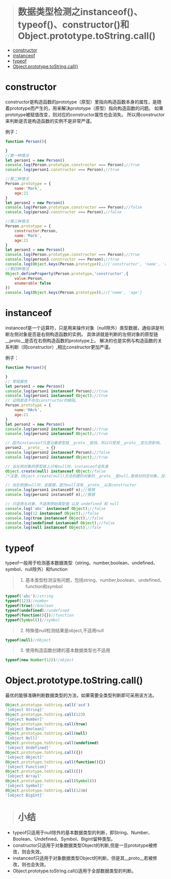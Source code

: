 ># 数据类型检测之instanceof()、typeof()、constructor()和Object.prototype.toString.call()
- [constructor](#constructor)
- [instanceof](#instanceof)
- [typeof](#typeof)
- [Object.prototype.toString.call()](#objectprototypetostringcall)
# constructor
constructor是构造函数的prototype（原型）里指向构造函数本身的属性，是随着prototype而产生的，用来解决prototype（原型）指向构造函数的问题。
如果prototype被赋值改变，则对应的constructor属性也会消失。
所以用constructor来判断是否是构造函数的实例不是非常严谨。

例子：
```js
function Person(){

}
//第一种情况
let person1 = new Person()
console.log(Person.prototype.constructor === Person);//true
console.log(person1.constructor === Person);//true

//第二种情况
Person.prototype = {
    name:'Mark',
    age:21
}
let person2 = new Person()
console.log(Person.prototype.constructor === Person);//false
console.log(person2.constructor === Person);//false

//第三种情况
Person.prototype = {
    constructor:Person,
    name:'Mark',
    age:21
}
let person3 = new Person()
console.log(Person.prototype.constructor === Person);//true
console.log(person3.constructor === Person);//true
console.log(Object.keys(Person.prototype));//['constructor', 'name', 'age']
//第四种情况
Object.defineProperty(Person.prototype,'constructor',{
    value:Person,
    enumerable:false
})
console.log(Object.keys(Person.prototype));//['name', 'age']

```
# instanceof
instanceof是一个运算符，只是用来操作对象（null除外）类型数据，通俗讲是判断左侧对象是否是右侧构造函数的实例。
具体讲就是判断的左侧对象的原型链__proto__是否在右侧构造函数的prototype上。
解决的也是实例与构造函数的关系判断（同constructor）,相比constructor更加严谨。

例子：
```js
function Person(){

}
// 常规属性
let person1 = new Person()
console.log(person1 instanceof Person);//true
console.log(person1 instanceof Object);//true
// 证明是其不存在constructor的缺陷,
Person.prototype = {
    name:'MArk',
    age:21
}
let person2 = new Person()
console.log(person2 instanceof Person);//true
console.log(person2 instanceof Object);//true

// 因为instanceof只是沿着原型链__proto__查找，所以只受其__proto__变化而影响。
person2.__proto__ = {}
console.log(person2 instanceof Person);//false
console.log(person2 instanceof Object);//true

// 当左侧对象的原型链上只有null时，instanceof会失真
Object.create(null) instanceof Object//false
/*注意，Object.create(null)方法创建的对象的__proto__是null,是绝对的空对象，没有原型，也没有任何继承*/

// 当右侧是null时，会报错，因为null没有__proto__以及constructor
console.log(person1 instanceOf n);//报错
console.log(person2 instanceOf n);//报错

// 只适用与对象，不适用原始类型值 以及 undefined 和 null
console.log('abc' instanceof Object);//false
console.log(12 instanceof Object);//false
console.log(true instanceof Object);//false
console.log(undefined instanceof Object);//false
console.log(null instanceof Object);//fale 
```
# typeof
typeof一般用于检测基本数据类型（string、number,boolean、undefined、symbol、null除外）和function
>1. 基本类型检测没有问题，包括string、number,boolean、undefined、function和symbol
```js
typeof('abc')//string
typeof(123)//number
typeof(true)//boolean
typeof(undefined)//undefined
typeof(function(){})//function
typeof(Symbol())//symbol
```
>2. 特殊值null检测结果是object,不适用null
```js
typeof(null)//Object
```
>3. 使用构造函数创建的基本数据类型也不适用
```js
typeof(new Number(12))//object
```
# Object.prototype.toString.call()
最优的能够准确判断数据类型的方法，如果需要全类型判断即可采用该方法。
```js
Object.prototype.toString.call('asd')
'[object String]'
Object.prototype.toString.call(123)
'[object Number]'
Object.prototype.toString.call(true)
'[object Boolean]'
Object.prototype.toString.call(null)
'[object Null]'
Object.prototype.toString.call(undefined)
'[object Undefined]'
Object.prototype.toString.call({})
'[object Object]'
Object.prototype.toString.call(function(){})
'[object Function]'
Object.prototype.toString.call([])
'[object Array]'
Object.prototype.toString.call(Symbol())
'[object Symbol]'
Object.prototype.toString.call(123n)
'[object BigInt]'
```
># 小结
- typeof只适用于null除外的基本数据类型的判断，即String、Number、Boolean、Undefined、Symbol、Bigint留种类型。
- constructor只适用于对象数据类型Object的判断,但是一旦prototype被修改，则会失效。
- instanceof只适用于对象数据类型Object的判断，但是其__proto__若被修改，则也会失效。
- Object.prototype.toString.call()适用于全部数据类型的判断。